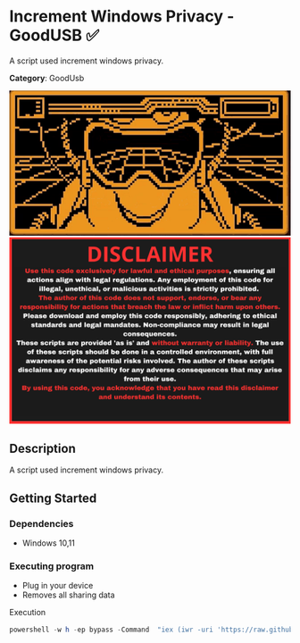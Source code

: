 # Increment Windows Privacy - GoodUSB ✅

A script used increment windows privacy.


**Category**: GoodUsb

<div align=center>

<img src="/main/img/logo-repository-2_0.gif" width="600" /><br>
<img src="/main/img/DISCLAIMER.png" width="600" />

</div>

## Description

A script used increment windows privacy.

## Getting Started

### Dependencies

* Windows 10,11

### Executing program

* Plug in your device
* Removes all sharing data

Execution
```powershell
powershell -w h -ep bypass -Command  "iex (iwr -uri 'https://raw.githubusercontent.com/Zenin0/Glitter_Scripts/main/Windows/GoodUSB/Privacy_Windows/privacy.ps1).Content"
```

